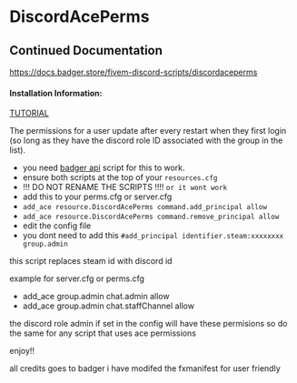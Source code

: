 # DiscordAcePerms



## Continued Documentation
https://docs.badger.store/fivem-discord-scripts/discordaceperms


#### Installation Information:
 [TUTORIAL](https://www.youtube.com/watch?v=blOnyLfevw8&ab_channel=BGHDDevelopment)
 
The permissions for a user update after every restart when they first login (so long as they have the discord role ID associated with the group in the list).
- you need [badger api](https://github.com/outsider31000/Badger_Discord_API) script for this to work.
- ensure both scripts at the top of your `resources.cfg`
- !!! DO NOT RENAME THE SCRIPTS !!!! `or it wont work`
- add this to your perms.cfg or server.cfg
- `add_ace resource.DiscordAcePerms command.add_principal allow`
- `add_ace resource.DiscordAcePerms command.remove_principal allow`
- edit the config file
- you dont need to add this `#add_principal identifier.steam:xxxxxxxx group.admin`

this script replaces steam id with discord id 

example for server.cfg or perms.cfg

* add_ace group.admin chat.admin allow
* add_ace group.admin chat.staffChannel allow

the discord role admin if set in the config  will have these permisions
so do the same for any script that uses ace permissions 

enjoy!!

all credits goes to badger
i have modifed the fxmanifest for user friendly


